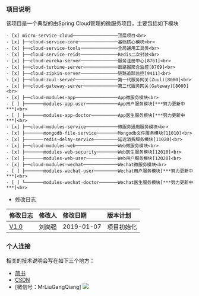 ### 项目说明
该项目是一个典型的由Spring Cloud管理的微服务项目，主要包括如下模块

	- [x] micro-service-cloud─────────────────顶层项目<br>
	- [x] ├──cloud-service-core───────────────基础核心模块<br>
	- [x] ├──cloud-service-tools──────────────全局通用工具类<br>
	- [x] ├──cloud-service-reids──────────────Redis二次封装<br>
	- [x] ├──cloud-eureka-server──────────────服务注册中心[8761]<br>
	- [x] ├──cloud-turbine-server─────────────断路器聚合监控[8769]<br>
	- [x] ├──cloud-zipkin-server──────────────链路追踪监控[9411]<br>
	- [x] ├──cloud-zuul-server────────────────第一代服务网关(Zuul)[8080]<br>
	- [x] ├──cloud-gateway-server─────────────第二代服务网关(Gateway)[8080]<br>
	- [x] ├──cloud-modules-app────────────────App微服务模块<br>
	- [ ] ├───────modules-app-user────────────App用户服务模块[***努力更新中***]<br>
	- [ ] ├───────modules-app-doctor──────────App医生服务模块[***努力更新中***]<br>
	- [x] ├──cloud-modules-service────────────微服务通用服务模块<br>
	- [x] ├───────mongodb-file-service────────Mongodb文件服务模块[11010]<br>
	- [x] ├───────redis-delay-service─────────延迟消费服务模块[11020]<br>
	- [x] ├──cloud-modules-web────────────────Web微服务模块<br>
	- [x] ├───────modules-web-security────────Web医生服务模块[12010]<br>
	- [x] ├───────modules-web-user────────────Web用户服务模块[12020]<br>
	- [x] ├──cloud-modules-wechat─────────────Wechat微服务模块<br>
	- [ ] ├───────modules-wechat-user─────────Wechat用户服务模块[***努力更新中***]<br>
	- [ ] └───────modules-wechat-doctor───────Wechat医生服务模块[***努力更新中***]<br>
  
* 修改日志

|修改日志|修改人|修改日期|版本计划|
|:----|:----|:----|:---|
|[V1.0](https://github.com/MrLiuGangQiang/micro-service-cloud/blob/master/README.md)|刘岗强|2019-01-07 |项目初始化|

### 个人连接
相关的技术说明会写在如下三个地方：
* [简书](https://www.jianshu.com/u/3642563a4185)
* [CSDN](https://blog.csdn.net/u010175879)
* [微信号：MrLiuGangQiang]
![](http://ovheeg7ro.bkt.clouddn.com/aLiangcode.jpg)
